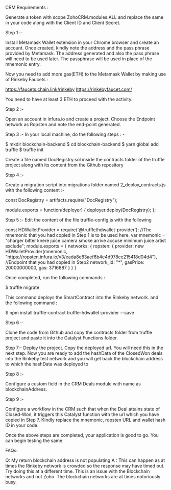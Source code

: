 CRM Requirements :

Generate a token with scope ZohoCRM.modules.ALL and replace the same in your code along with the Client ID and Client Secret.

Step 1 :-

Install Metamask Wallet extension in your Chrome browser and create an account.
Once created, kindly note the address and the pass phrase provided by Metamask.
The address generated and also the pass phrase will need to be used later. The passphrase will be used in place of the mnemonic entry.

Now you need to add more gas(ETH) to the Metamask Wallet by making use of Rinkeby Faucets :

https://faucets.chain.link/rinkeby
https://rinkebyfaucet.com/

You need to have at least 3 ETH to proceed with the activity.

Step 2 :-

Open an account in infura.io and create a project. Choose the Endpoint network as Ropsten and note the end-point generated.


Step 3 :- 
In your local machine, do the following steps : -

$ mkdir blockchain-backend
$ cd blockchain-backend
$ yarn global add truffle
$ truffle init


Create a file named DocRegistry.sol inside the contracts folder of the truffle project along with its content from the Github repository


Step 4 :-

Create a migration script into migrations folder named 2_deploy_contracts.js with the following content :-

const DocRegistry = artifacts.require("DocRegistry");

module.exports = function(deployer) {
  deployer.deploy(DocRegistry);
};


Step 5 :-
Edit the content of the file truffle-config.js with the following

const HDWalletProvider = require('@truffle/hdwallet-provider'); //The mnemonic that you had copied in Step 1 is to be used here. 
var mnemonic = "charger bitter knere juice camera smoke arrive accuse minimum juice artist exclude";
module.exports = {
    networks: {
        ropsten: {
            provider: new HDWalletProvider(mnemonic, "https://ropsten.infura.io/v3/eada8e83aef6b4e4d978ce215418d04d4"), //Endpoint that you had copied in Step2
            network_id: "*",
            gasPrice: 20000000000,
            gas: 3716887
        }
    }
}

Once completed, run the following commands :

$ truffle migrate

This command deploys the SmartContract into the Rinkeby network. 
and the following command :

$ npm install truffle-contract truffle-hdwallet-provider --save

Step 6 :- 

Clone the code from Github and copy the contracts folder from truffle project and paste it into the Catalyst Functions folder.

Step 7:- 
Deploy the project. Copy the deployed url. You will need this in the next step.
Now you are ready to add the hashData of the ClosedWon deals into the Rinkeby test network and you will get back the blockchain address to which the hashData was deployed to

Step 8 :- 

Configure a custom field in the CRM Deals module with name as blockchainAddress.

Step 9 :-

Configure a workflow in the CRM such that when the Deal attains state of Closed-Won, it triggers this Catalyst function with the url which you have copied in Step 7. Kindly replace the mnemonic, ropsten URL and wallet hash ID in your code.

Once the above steps are completed, your application is good to go. You can begin testing the same.

FAQs:

Q: My return blockchain address is not populating
A : This can happen as at times the Rinkeby network is crowded so the response may have timed out. Try doing this at a different time. This is an issue with the Blockchain networks and not Zoho. The blockchain networks are at times notoriously busy.

